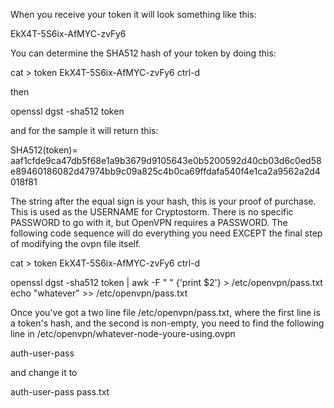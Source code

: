 
When you receive your token it will look something like this:

EkX4T-5S6ix-AfMYC-zvFy6

You can determine the SHA512 hash of your token by doing this:

cat > token
EkX4T-5S6ix-AfMYC-zvFy6
ctrl-d

then

openssl dgst -sha512 token

and for the sample it will return this:

SHA512(token)= aaf1cfde9ca47db5f68e1a9b3679d9105643e0b5200592d40cb03d6c0ed58e89460186082d47974bb9c09a825c4b0ca69ffdafa540f4e1ca2a9562a2d4018f81

The string after the equal sign is your hash, this is your proof of purchase. This is used as the USERNAME for Cryptostorm. There is no specific PASSWORD to go with it, but OpenVPN requires a PASSWORD. The following code sequence will do everything you need EXCEPT the final step of modifying the ovpn file itself.

cat > token
EkX4T-5S6ix-AfMYC-zvFy6
ctrl-d

openssl dgst -sha512 token | awk -F " " {'print $2'} > /etc/openvpn/pass.txt
echo "whatever" >> /etc/openvpn/pass.txt

Once you've got a two line file /etc/openvpn/pass.txt, where the first line is a token's hash, and the second is non-empty, you need to find the following line in /etc/openvpn/whatever-node-youre-using.ovpn

auth-user-pass

and change it to

auth-user-pass pass.txt



